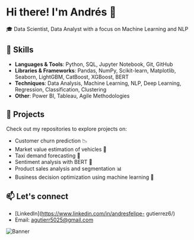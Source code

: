 # Hi there! I'm Andrés 👋

🎓 Data Scientist, Data Analyst with a focus on Machine Learning and NLP 


## 🧠 Skills
- **Languages & Tools**: Python, SQL, Jupyter Notebook, Git, GitHub  
- **Libraries & Frameworks**: Pandas, NumPy, Scikit-learn, Matplotlib, Seaborn, LightGBM, CatBoost, XGBoost, BERT  
- **Techniques**: Data Analysis, Machine Learning, NLP, Deep Learning, Regression, Classification, Clustering  
- **Other**: Power BI, Tableau, Agile Methodologies

## 🚀 Projects
Check out my repositories to explore projects on:
- Customer churn prediction 📉  
- Market value estimation of vehicles 🚗  
- Taxi demand forecasting 🚕  
- Sentiment analysis with BERT 🤖  
- Product sales analysis and segmentation 📊  
- Business decision optimization using machine learning 💼

## 📫 Let's connect
- [LinkedIn](https://www.linkedin.com/in/andresfelipe-
gutierrez6/)
- Email: agutierr5025@gmail.com

![Banner](https://link-to-your-banner-image.jpg)
